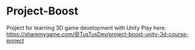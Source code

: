 # Project-Boost
 Project for learning 3D game development with Unity
 Play here:
 https://sharemygame.com/@TusTusDev/project-boost-unity-3d-course-project
